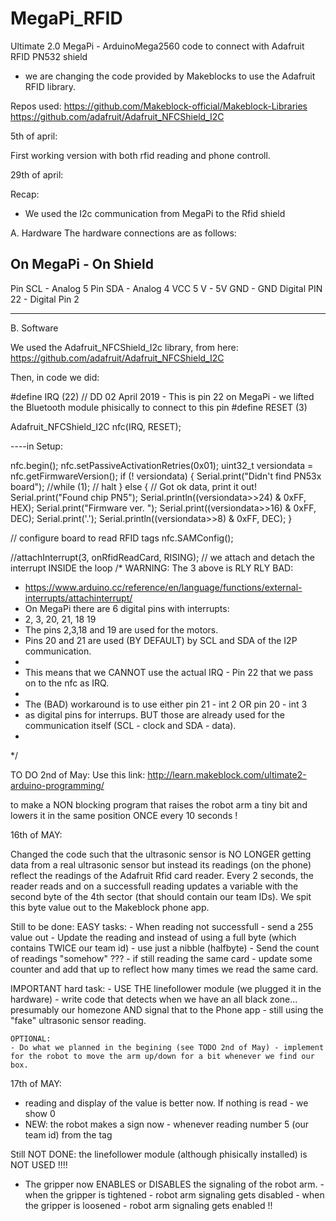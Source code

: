 # MegaPi_RFID
Ultimate 2.0 MegaPi - ArduinoMega2560 code to connect with Adafruit RFID PN532 shield


- we are changing the code provided by Makeblocks to use the Adafruit RFID library.


Repos used: 
https://github.com/Makeblock-official/Makeblock-Libraries 
https://github.com/adafruit/Adafruit_NFCShield_I2C


5th of april:

First working version with both rfid reading and phone controll.


29th of april:

Recap:

- We used the I2c communication from MegaPi to the Rfid shield

A. Hardware
The hardware connections are as follows:

On MegaPi                       - On Shield
-------------------------------------------
Pin SCL				- Analog 5
Pin SDA				- Analog 4
VCC 5 V				- 5V
GND				- GND
Digital PIN 22			- Digital Pin 2

---------------------------------------------------


B. Software

We used the Adafruit_NFCShield_I2c library, from here:
	https://github.com/adafruit/Adafruit_NFCShield_I2C 


Then, in code we did:

#define IRQ   (22) // DD 02 April 2019 - This is pin 22 on MegaPi - we lifted the Bluetooth module phisically to connect to this pin 
#define RESET (3)


Adafruit_NFCShield_I2C nfc(IRQ, RESET);

----in Setup:


  nfc.begin();
  nfc.setPassiveActivationRetries(0x01);
  uint32_t versiondata = nfc.getFirmwareVersion();
  if (! versiondata) {
    Serial.print("Didn't find PN53x board");
    //while (1); // halt
  }
  else
  {
  // Got ok data, print it out!
    Serial.print("Found chip PN5"); Serial.println((versiondata>>24) & 0xFF, HEX); 
    Serial.print("Firmware ver. "); Serial.print((versiondata>>16) & 0xFF, DEC); 
    Serial.print('.'); Serial.println((versiondata>>8) & 0xFF, DEC);
  }
    
  // configure board to read RFID tags
  nfc.SAMConfig();

  //attachInterrupt(3, onRfidReadCard, RISING); // we attach and detach the interrupt INSIDE the loop
  /* 
	WARNING:
	The 3 above is RLY RLY BAD:
   *  https://www.arduino.cc/reference/en/language/functions/external-interrupts/attachinterrupt/
   *  On MegaPi there are 6 digital pins with interrupts:
   *  2, 3, 20, 21, 18 19
   *  The pins 2,3,18 and 19 are used for the motors.
   *  Pins 20 and 21 are used (BY DEFAULT) by SCL and SDA of the I2P communication.
   *  
   *  This means that we CANNOT use the actual IRQ - Pin 22 that we pass on to the nfc as IRQ.
   *  
   *  The (BAD) workaround is to use either pin 21 - int 2 OR pin 20 - int 3
   *  as digital pins for interrups. BUT those are already used for the communication itself (SCL - clock and SDA - data).
   *  
  */


TO DO 2nd of May:
Use this link: 
http://learn.makeblock.com/ultimate2-arduino-programming/ 

to make a NON blocking program that raises the robot arm a tiny bit and lowers it in the same position ONCE every 10 seconds !


16th of MAY:

Changed the code such that the ultrasonic sensor is NO LONGER getting data from a real ultrasonic sensor but instead its readings (on the phone) 
reflect the readings of the Adafruit Rfid card reader.
Every 2 seconds, the reader reads and on a successfull reading updates a variable with the second byte of the 4th sector 
(that should contain our team IDs). We spit this byte value out to the Makeblock phone app.

Still to be done: 
	EASY tasks:
	- When reading not successfull - send a 255 value out
	- Update the reading and instead of using a full byte (which contains TWICE our team id) - use just a nibble (halfbyte)
	- Send the count of readings "somehow" ??? - if still reading the same card - update some counter and add that up to reflect how many times we read the same card.
	
  IMPORTANT hard task:
	- USE THE linefollower module (we plugged it in the hardware) - write code that detects when we have an all black zone... 
	presumably our homezone AND signal that to the Phone app - still using the "fake" ultrasonic sensor reading.

	OPTIONAL:	
	- Do what we planned in the begining (see TODO 2nd of May) - implement for the robot to move the arm up/down for a bit whenever we find our box.

17th of MAY:
  - reading and display of the value is better now. If nothing is read - we show 0
  - NEW: the robot makes a sign now - whenever reading number 5 (our team id) from the tag

  Still NOT DONE: the linefollower module (although phisically installed) is NOT USED !!!!

  - The gripper now ENABLES or DISABLES the signaling of the robot arm. 
          - when the gripper is tightened - robot arm signaling gets disabled
          - when the gripper is loosened - robot arm signaling gets enabled !!